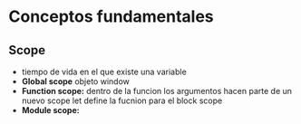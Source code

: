 # Conceptos fundamentales
## Scope
- tiempo de vida en el que existe una variable
- **Global scope** objeto window
- **Function scope:** dentro de la funcion los argumentos hacen parte de un nuevo scope
let define la fucnion para el block scope
- **Module scope:** <script type="module"> limita el alcance al archivo, necesario usar el **export** en el archivo
## Closures:
- combinar el scope con funciones
- las funciones de ejecucion inmediata evitan que lo que se defina adentro de ellas este disponible en el scope global:
- ![image](https://user-images.githubusercontent.com/32855979/64040882-9d02a180-cb23-11e9-99d8-85ee35d442f3.png)
- los closures permiten tener variables privadas
- ![image](https://user-images.githubusercontent.com/32855979/64041281-b0fad300-cb24-11e9-9f70-bf8a4a1f74a9.png)
- en el ejemplo del contador no se puede modificar la variable count, se logra que sea privada por medio del retorno de las funciones y el aislamiento del scope
## This
- **en el global scope:** this es window
- **funcion:** es window excepto en el strict mode:
```js
'use strict';
``` 
- this es el que esta llamando un fragmento de codigo
- **Dentro de class:** cuando se instancia con la palabra new se refiere a la instancia
## Metodos call, apply y bind
- this no se puede asignar directamente
### call 
- se le pasa el this por medio del metodo de la funcion, cualquier funcion tiene estos metodos 
-  ![image](https://user-images.githubusercontent.com/32855979/64042643-f076ee80-cb27-11e9-9123-d0ab8c5d3d1a.png)
### apply 
- hace la misma funcion que call pero los argumentos son diferentes, los argumentos van en un arreglo:
```js
f.apply(this, [a,b,c])
``` 
### Bind 
- construye una nueva funcion, con el this que se le pasa ya integrado

## Prototype

- todas las funciones tienen un .prototype que en principio es vacio
- new saca cosas de prototype, es un atajo para object.create
  - se usa this dentro de la funcion y el return this es implicito:

## Herencia prototipal
- se heredan los prototipos, se pueden ver con Object.getPrototypeOf() 
- JS busca las propiedades en los prototipos padre
- Object es el padre de todos los objetos de js, incluyendo funciones.
# Funcionamiento de JS
## Parsers y Abstract Sintax Tree

- ![image](https://user-images.githubusercontent.com/32855979/64047500-90d31000-cb34-11e9-82d4-e807af143be0.png) .
- ![image](https://user-images.githubusercontent.com/32855979/64047695-1e166480-cb35-11e9-954f-409a9260d484.png) -
- ![image](https://user-images.githubusercontent.com/32855979/64047792-66358700-cb35-11e9-85ac-baaf65428768.png) .
## JS engine
- tratar de que las funciones se ejecuten igual para que el optimizador las haga machine code y sean rapidas
## Event loop
- stack es organizado y heap es aleatorio 
- ![image](https://user-images.githubusercontent.com/32855979/64048640-e361fb80-cb37-11e9-93b9-caf8b7cd3899.png)
- pasar del task queue al stack
- las promesas estan en la cola de microtareas y se les da preferencia.

# Fundamentos intermedios
## promesas.
- se pueden reemplazar por async await, por ejemplo:
```js
async function f() {
data = await fetch(url) //promesa
return data
}
```
- toda funcion async retorna promesa
- **Promise.all([promesas])** resuelve una arreglo de promesas, si una falla todas fallan.
- **Promise.race([promesas])** devuelve la primera promesa que se resuelve.
## getters y setters.
- permite tener propiedades virtuales
- palabras reservadas get y set
- tener propiedades que no existen directamente, ejemplo un calculo

# Fundam Avanzados
## Proxy.
- feature reciente de JS
- palabra reservada proxy
```js
const b= new Proxy (target, handler)
```
- el proxy tiene muchas maneras de implementar interceptores
## Generadores:
- se declaran con un * despues del nombre de la funcion, se pueden parar y detener, mediante la palabra reservada **yield** y el metogo gen.next()
- ![image](https://user-images.githubusercontent.com/32855979/64058171-d8758e00-cb6c-11e9-931b-cf3548917b39.png)
- el yield puede recibir un parametro por medio del next
- ![image](https://user-images.githubusercontent.com/32855979/64058231-d95aef80-cb6d-11e9-83e2-55d73ceb4180.png)
 
# APIS del DOM
## Fetch como cancelar peticiones
- Abort controller permite cancelar un fetch con el metodo abort()
## IntersectionObserver.
- ![image](https://user-images.githubusercontent.com/32855979/64058451-e3cab880-cb70-11e9-8b83-74104d16b688.png)
## VisibilityChange
- saber si se esta o no en una pestaña del navegador. 
- ![image](https://user-images.githubusercontent.com/32855979/64140400-ea07a180-cdc9-11e9-95e8-f657733fb883.png) .
## Service workers
- permiten guardar peticiones en cache por si se esta offline:
### archivo principal:
- ![image](https://user-images.githubusercontent.com/32855979/64141049-48358400-cdcc-11e9-8abf-e1d58cd12562.png) .
### archivo sw:
- ![image](https://user-images.githubusercontent.com/32855979/64140849-939b6280-cdcb-11e9-8f3f-2efe1b3e19ec.png) .
- ![image](https://user-images.githubusercontent.com/32855979/64140980-0f95aa80-cdcc-11e9-9207-67212a84fd56.png) .
# Typescript
# Patrones de diseño
